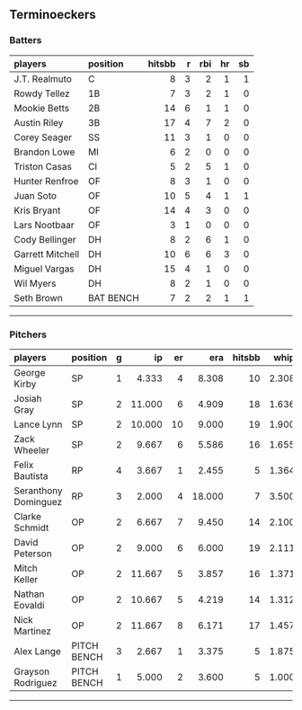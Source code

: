## Terminoeckers

### Batters

 
|players          |position  | hitsbb|  r| rbi| hr| sb| 
|:----------------|:---------|------:|--:|---:|--:|--:| 
|J.T. Realmuto    |C         |      8|  3|   2|  1|  1| 
|Rowdy Tellez     |1B        |      7|  3|   2|  1|  0| 
|Mookie Betts     |2B        |     14|  6|   1|  1|  0| 
|Austin Riley     |3B        |     17|  4|   7|  2|  0| 
|Corey Seager     |SS        |     11|  3|   1|  0|  0| 
|Brandon Lowe     |MI        |      6|  2|   0|  0|  0| 
|Triston Casas    |CI        |      5|  2|   5|  1|  0| 
|Hunter Renfroe   |OF        |      8|  3|   1|  0|  0| 
|Juan Soto        |OF        |     10|  5|   4|  1|  1| 
|Kris Bryant      |OF        |     14|  4|   3|  0|  0| 
|Lars Nootbaar    |OF        |      3|  1|   0|  0|  0| 
|Cody Bellinger   |DH        |      8|  2|   6|  1|  0| 
|Garrett Mitchell |DH        |     10|  6|   6|  3|  0| 
|Miguel Vargas    |DH        |     15|  4|   1|  0|  0| 
|Wil Myers        |DH        |      8|  2|   1|  0|  0| 
|Seth Brown       |BAT BENCH |      7|  2|   2|  1|  1| 

* * *

### Pitchers

 
|players              |position    |  g|     ip| er|    era| hitsbb|  whip| so|  w| sv| 
|:--------------------|:-----------|--:|------:|--:|------:|------:|-----:|--:|--:|--:| 
|George Kirby         |SP          |  1|  4.333|  4|  8.308|     10| 2.308|  5|  0|  0| 
|Josiah Gray          |SP          |  2| 11.000|  6|  4.909|     18| 1.636| 10|  0|  0| 
|Lance Lynn           |SP          |  2| 10.000| 10|  9.000|     19| 1.900| 11|  0|  0| 
|Zack Wheeler         |SP          |  2|  9.667|  6|  5.586|     16| 1.655| 12|  0|  0| 
|Felix Bautista       |RP          |  4|  3.667|  1|  2.455|      5| 1.364|  7|  0|  3| 
|Seranthony Dominguez |RP          |  3|  2.000|  4| 18.000|      7| 3.500|  1|  0|  0| 
|Clarke Schmidt       |OP          |  2|  6.667|  7|  9.450|     14| 2.100|  8|  0|  0| 
|David Peterson       |OP          |  2|  9.000|  6|  6.000|     19| 2.111| 10|  0|  0| 
|Mitch Keller         |OP          |  2| 11.667|  5|  3.857|     16| 1.371| 15|  1|  0| 
|Nathan Eovaldi       |OP          |  2| 10.667|  5|  4.219|     14| 1.312| 12|  1|  0| 
|Nick Martinez        |OP          |  2| 11.667|  8|  6.171|     17| 1.457|  9|  0|  0| 
|Alex Lange           |PITCH BENCH |  3|  2.667|  1|  3.375|      5| 1.875|  0|  0|  0| 
|Grayson Rodriguez    |PITCH BENCH |  1|  5.000|  2|  3.600|      5| 1.000|  5|  0|  0| 


* * *


